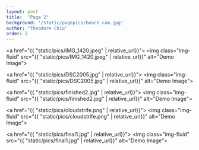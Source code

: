 ```yaml
---
layout: post
title:  "Page 2"
background: '/static/pagepics/beach_cam.jpg'
author: "Theodore Chiu"
order: 2
---
```


<a href="{{ "static/pics/IMG_1420.jpeg" | relative_url}}">
	<img class="img-fluid" src="{{ "static/pics/IMG_1420.jpeg" | relative_url}}" alt="Demo Image">
</a>

<a href="{{ "static/pics/DSC2005.jpg" | relative_url}}">
	<img class="img-fluid" src="{{ "static/pics/DSC2005.jpg" | relative_url}}" alt="Demo Image">
</a>

<a href="{{ "static/pics/finished2.jpg" | relative_url}}">
	<img class="img-fluid" src="{{ "static/pics/finished2.jpg" | relative_url}}" alt="Demo Image">
</a>

<a href="{{ "static/pics/cloudstrife.png" | relative_url}}">
	<img class="img-fluid" src="{{ "static/pics/cloudstrife.png" | relative_url}}" alt="Demo Image">
</a>

<a href="{{ "static/pics/final1.jpg" | relative_url}}">
	<img class="img-fluid" src="{{ "static/pics/final1.jpg" | relative_url}}" alt="Demo Image">
</a>

